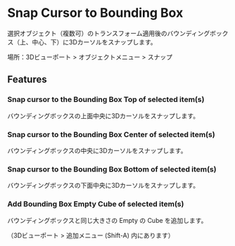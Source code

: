 Snap Cursor to Bounding Box
===========================

選択オブジェクト（複数可）のトランスフォーム適用後のバウンディングボックス（上、中心、下）に3Dカーソルをスナップします。

場所：3Dビューポート > オブジェクトメニュー > スナップ

Features
--------

### Snap cursor to the Bounding Box Top of selected item(s)

バウンディングボックスの上面中央に3Dカーソルをスナップします。

### Snap cursor to the Bounding Box Center of selected item(s)

バウンディングボックスの中央に3Dカーソルをスナップします。

### Snap cursor to the Bounding Box Bottom of selected item(s)

バウンディングボックスの下面中央に3Dカーソルをスナップします。

### Add Bounding Box Empty Cube of selected item(s)

バウンディングボックスと同じ大きさの Empty の Cube を追加します。

（3Dビューポート > 追加メニュー (Shift-A) 内にあります）

